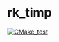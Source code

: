 # rk_timp
[![CMake_test](https://github.com/vasinaa/rk_timp/actions/workflows/actions.yml/badge.svg)](https://github.com/vasinaa/rk_timp/actions/workflows/actions.yml)
